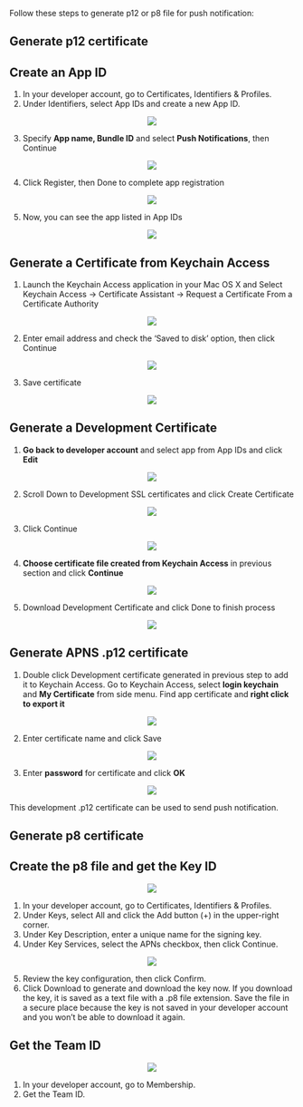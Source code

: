 Follow these steps to generate p12 or p8 file for push notification:

Generate p12 certificate
------------------------

Create an App ID
----------------

1. In your developer account, go to Certificates, Identifiers & Profiles.
2. Under Identifiers, select App IDs and create a new App ID.
<p align="center">
<img src="https://i.postimg.cc/dtPWh6k8/image.png"/>
</p>

3. Specify **App name, Bundle ID** and select **Push Notifications**, then Continue
<p align="center">
<img src="https://i.postimg.cc/LsbD23Fg/image.png"/>
</p>

4. Click Register, then Done to complete app registration
<p align="center">
<img src="https://i.postimg.cc/VvyFbs6Y/image.png"/>
</p>

5. Now, you can see the app listed in App IDs
<p align="center">
<img src="https://i.postimg.cc/SxQf9vyz/image.png"/>
</p>


Generate a Certificate from Keychain Access
-------------------------------------------

1. Launch the Keychain Access application in your Mac OS X and Select Keychain Access -> Certificate Assistant -> Request a Certificate From a Certificate Authority
<p align="center">
<img src="https://i.postimg.cc/59wBRVyC/image.png"/>
</p>

2. Enter email address and check the ‘Saved to disk’ option, then click Continue
<p align="center">
<img src="https://i.postimg.cc/VvBXrjpR/image.png"/>
</p>

3. Save certificate
<p align="center">
<img src="https://i.postimg.cc/GpHP7TTL/image.png"/>
</p>

Generate a Development Certificate
----------------------------------

1. **Go back to developer account** and select app from App IDs and click **Edit**
<p align="center">
<img src="https://i.postimg.cc/tgTkKmwH/image.png"/>
</p>

2. Scroll Down to Development SSL certificates and click Create Certificate
<p align="center">
<img src="https://i.postimg.cc/50Q30Qf7/image.png"/>
</p>

3. Click Continue
<p align="center">
<img src="https://i.postimg.cc/J45QGLWL/image.png"/>
</p>

4. **Choose certificate file created from Keychain Access** in previous section and click **Continue**
<p align="center">
<img src="https://i.postimg.cc/85vRD8bx/image.png"/>
</p>

5. Download Development Certificate and click Done to finish process
<p align="center">
<img src="https://i.postimg.cc/gkmV9TLB/image.png"/>
</p>

Generate APNS .p12 certificate
------------------------------

1. Double click Development certificate generated in previous step to add it to Keychain Access. Go to Keychain Access, select **login keychain** and **My Certificate** from side menu. Find app certificate and **right click to export it**
<p align="center">
<img src="https://i.postimg.cc/d1NbMy45/image.png"/>
</p>

2. Enter certificate name and click Save
<p align="center">
<img src="https://i.postimg.cc/fLRGgKj3/image.png"/>
</p>

3. Enter **password** for certificate and click **OK**
<p align="center">
<img src="https://i.postimg.cc/cLGVNZBG/image.png"/>
</p>

This development .p12 certificate can be used to send push notification.


Generate p8 certificate
-----------------------

Create the p8 file and get the Key ID
-------------------------------------

<p align="center">
<img src="https://i.postimg.cc/dtCGyKP1/image.png"/>
</p>

1. In your developer account, go to Certificates, Identifiers & Profiles.
2. Under Keys, select All and click the Add button (+) in the upper-right corner.
3. Under Key Description, enter a unique name for the signing key.
4.	Under Key Services, select the APNs checkbox, then click Continue.
<p align="center">
<img src="https://i.postimg.cc/tRwhJ4cw/image.png"/>
</p>

5.	Review the key configuration, then click Confirm.
6.	Click Download to generate and download the key now.
If you download the key, it is saved as a text file with a .p8 file extension. Save the file in a secure place because the key is not saved in your developer account and you won’t be able to download it again.

Get the Team ID
---------------

<p align="center">
<img src="https://i.postimg.cc/XJ7wG29Y/image.png"/>
</p>

1. In your developer account, go to Membership.
2. Get the Team ID.

